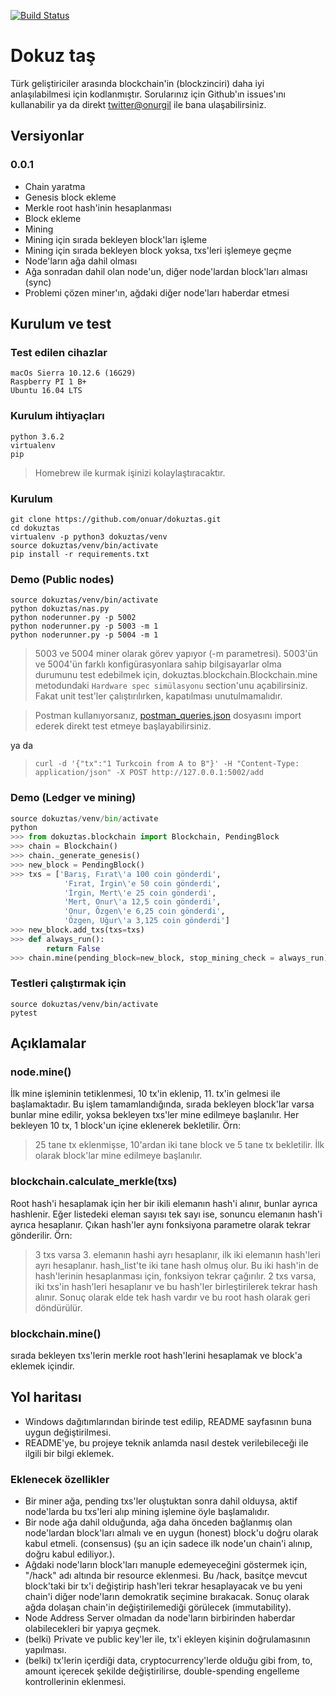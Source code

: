 [![Build Status](https://travis-ci.org/onuar/dokuztas.svg?branch=master)](https://travis-ci.org/onuar/dokuztas)

# Dokuz taş
Türk geliştiriciler arasında blockchain'in (blockzinciri) daha iyi anlaşılabilmesi için kodlanmıştır. Sorularınız için Github'ın issues'ını kullanabilir ya da direkt [twitter@onurgil](https://twitter.com/onurgil) ile bana ulaşabilirsiniz.

## Versiyonlar
### 0.0.1
* Chain yaratma
* Genesis block ekleme
* Merkle root hash'inin hesaplanması
* Block ekleme
* Mining
* Mining için sırada bekleyen block'ları işleme
* Mining için sırada bekleyen block yoksa, txs'leri işlemeye geçme
* Node'ların ağa dahil olması
* Ağa sonradan dahil olan node'un, diğer node'lardan block'ları alması (sync)
* Problemi çözen miner'ın, ağdaki diğer node'ları haberdar etmesi

## Kurulum ve test

### Test edilen cihazlar
    macOs Sierra 10.12.6 (16G29)
    Raspberry PI 1 B+
    Ubuntu 16.04 LTS

### Kurulum ihtiyaçları
    python 3.6.2
    virtualenv
    pip
> Homebrew ile kurmak işinizi kolaylaştıracaktır.

### Kurulum
    git clone https://github.com/onuar/dokuztas.git
    cd dokuztas
    virtualenv -p python3 dokuztas/venv
    source dokuztas/venv/bin/activate
    pip install -r requirements.txt

### Demo (Public nodes)
    source dokuztas/venv/bin/activate
    python dokuztas/nas.py
    python noderunner.py -p 5002
    python noderunner.py -p 5003 -m 1
    python noderunner.py -p 5004 -m 1
> 5003 ve 5004 miner olarak görev yapıyor (-m parametresi).
> 5003'ün ve 5004'ün farklı konfigürasyonlara sahip bilgisayarlar olma durumunu test edebilmek için, dokuztas.blockchain.Blockchain.mine metodundaki `Hardware spec simülasyonu` section'unu açabilirsiniz. Fakat unit test'ler çalıştırılırken, kapatılması unutulmamalıdır.

> Postman kullanıyorsanız, [postman_queries.json](https://github.com/onuar/dokuztas/blob/master/postman_queries.json) dosyasını import ederek direkt test etmeye başlayabilirsiniz.

ya da

> `curl -d '{"tx":"1 Turkcoin from A to B"}' -H "Content-Type: application/json" -X POST http://127.0.0.1:5002/add`

### Demo (Ledger ve mining)
```python
source dokuztas/venv/bin/activate
python
>>> from dokuztas.blockchain import Blockchain, PendingBlock
>>> chain = Blockchain()
>>> chain._generate_genesis()
>>> new_block = PendingBlock()
>>> txs = ['Barış, Fırat\'a 100 coin gönderdi',
            'Fırat, İrgin\'e 50 coin gönderdi',
            'İrgin, Mert\'e 25 coin gönderdi',
            'Mert, Onur\'a 12,5 coin gönderdi',
            'Onur, Özgen\'e 6,25 coin gönderdi',
            'Özgen, Uğur\'a 3,125 coin gönderdi']
>>> new_block.add_txs(txs=txs)
>>> def always_run():
        return False
>>> chain.mine(pending_block=new_block, stop_mining_check = always_run)
```

### Testleri çalıştırmak için
    source dokuztas/venv/bin/activate
    pytest

## Açıklamalar
### node.mine()
İlk mine işleminin tetiklenmesi, 10 tx'in eklenip, 11. tx'in gelmesi ile başlamaktadır. Bu işlem tamamlandığında, sırada bekleyen block'lar varsa bunlar mine edilir, yoksa bekleyen txs'ler mine edilmeye başlanılır. Her bekleyen 10 tx, 1 block'un içine eklenerek bekletilir. Örn:
> 25 tane tx eklenmişse, 10'ardan iki tane block ve 5 tane tx bekletilir. İlk olarak block'lar mine edilmeye başlanılır.

### blockchain.calculate_merkle(txs)
Root hash'i hesaplamak için her bir ikili elemanın hash'i alınır, bunlar ayrıca hashlenir. Eğer listedeki eleman sayısı tek sayı ise, sonuncu elemanın hash'i ayrıca hesaplanır. Çıkan hash'ler aynı fonksiyona parametre olarak tekrar gönderilir. Örn:
> 3 txs varsa 3. elemanın hashi ayrı hesaplanır, ilk iki elemanın hash'leri ayrı hesaplanır. hash_list'te iki tane hash olmuş olur. Bu iki hash'in de hash'lerinin hesaplanması için, fonksiyon tekrar çağırılır.
> 2 txs varsa, iki txs'in hash'leri hesaplanır ve bu hash'ler birleştirilerek tekrar hash alınır. Sonuç olarak elde tek hash vardır ve bu root hash olarak geri döndürülür.

### blockchain.mine()
sırada bekleyen txs'lerin merkle root hash'lerini hesaplamak ve block'a eklemek içindir.
 
## Yol haritası
* Windows dağıtımlarından birinde test edilip, README sayfasının buna uygun değiştirilmesi.
* README'ye, bu projeye teknik anlamda nasıl destek verilebileceği ile ilgili bir bilgi eklemek.

### Eklenecek özellikler
* Bir miner ağa, pending txs'ler oluştuktan sonra dahil olduysa, aktif node'larda bu txs'leri alıp mining işlemine öyle başlamalıdır.
* Bir node ağa dahil olduğunda, ağa daha önceden bağlanmış olan node'lardan block'ları almalı ve en uygun (honest) block'u doğru olarak kabul etmeli. (consensus) (şu an için sadece ilk node'un chain'i alınıp, doğru kabul ediliyor.).
* Ağdaki node'ların block'ları manuple edemeyeceğini göstermek için, "/hack" adı altında bir resource eklenmesi. Bu /hack, basitçe mevcut block'taki bir tx'i değiştirip hash'leri tekrar hesaplayacak ve bu yeni chain'i diğer node'ların demokratik seçimine bırakacak. Sonuç olarak ağda dolaşan chain'in değiştirilemediği görülecek (immutability).
* Node Address Server olmadan da node'ların birbirinden haberdar olabilecekleri bir yapıya geçmek.
* (belki) Private ve public key'ler ile, tx'i ekleyen kişinin doğrulamasının yapılması.
* (belki) tx'lerin içerdiği data, cryptocurrency'lerde olduğu gibi from, to, amount içerecek şekilde değiştirilirse, double-spending engelleme kontrollerinin eklenmesi.
